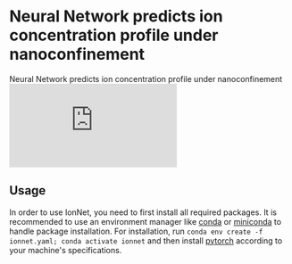 # Neural Network predicts ion concentration profile under nanoconfinement
Neural Network predicts ion concentration profile under nanoconfinement
![alt text](https://github.com/zcao0420/IonNet/blob/main/pipeline.pdb?raw=true)

## Usage
In order to use IonNet, you need to first install all required packages.
It is recommended to use an environment manager like [conda](https://docs.conda.io/en/latest/) or [miniconda](https://docs.conda.io/en/latest/miniconda.html) to handle package installation.
For installation, run `conda env create -f ionnet.yaml; conda activate ionnet` and then install [pytorch](https://pytorch.org/get-started/locally/) according to your machine's specifications.
